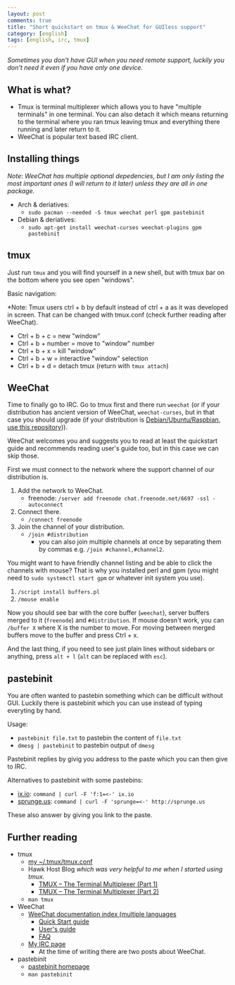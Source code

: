 ```yaml
---
layout: post
comments: true
title: "Short quickstart on tmux & WeeChat for GUIless support"
category: [english]
tags: [english, irc, tmux]
---
```


*Sometimes you don't have GUI when you need remote support, luckily you
 don't need it even if you have only one device.*

## What is what?

* Tmux is terminal multiplexer which allows you to have "multiple
  terminals" in one terminal. You can also detach it which means returning
  to the terminal where you ran tmux leaving tmux and everything there
  running and later return to it.
* WeeChat is popular text based IRC client.

## Installing things

*Note: WeeChat has multiple optional depedencies, but I am only listing
 the most important ones (I will return to it later) unless they are all
 in one package.*

* Arch & deriatives:
    * `sudo pacman --needed -S tmux weechat perl gpm pastebinit`
* Debian & deriatives:
    * `sudo apt-get install weechat-curses weechat-plugins gpm pastebinit`

## tmux

Just run `tmux` and you will find yourself in a new shell, but with tmux
bar on the bottom where you see open "windows".

Basic navigation:

*Note: Tmux users ctrl + b by default instead of ctrl + a as it was
 developed in screen. That can be changed with tmux.conf (check further
 reading after WeeChat).

* Ctrl + b + c = new "window"
* Ctrl + b + number = move to "window" number
* Ctrl + b + x = kill "window"
* Ctrl + b + w = interactive "window" selection
* Ctrl + b + d = detach tmux (return with `tmux attach`)

## WeeChat

Time to finally go to IRC. Go to tmux first and there run `weechat` (or
if your distribution has ancient version of WeeChat, `weechat-curses`, but
in that case you should upgrade (if your distribution is
[Debian/Ubuntu/Raspbian, use this repository](https://weechat.org/download/debian/))).

WeeChat welcomes you and suggests you to read at least the quickstart
guide and recommends reading user's guide too, but in this case we
can skip those.

First we must connect to the network where the support channel of our
distribution is.

1. Add the network to WeeChat.
    * freenode: `/server add freenode chat.freenode.net/6697 -ssl -autoconnect`
2. Connect there.
    * `/connect freenode`
3. Join the channel of your distribution.
    * `/join #distribution`
        * you can also join multiple channels at once by separating them by
          commas e.g. `/join #channel,#channel2`.

You might want to have friendly channel listing and be able to click the
channels with mouse? That is why you installed perl and gpm (you might
need to `sudo systemctl start gpm` or whatever init system you use).

1. `/script install buffers.pl`
2. `/mouse enable`

Now you should see bar with the core buffer (`weechat`), server buffers
merged to it (`freenode`) and `#distribution`. If mouse doesn't work, you
can `/buffer X` where X is the number to move. For moving between merged
buffers move to the buffer and press Ctrl + x.

And the last thing, if you need to see just plain lines without
sidebars or anything, press `alt + l` (`alt` can be replaced with `esc`).

## pastebinit

You are often wanted to pastebin something which can be difficult without
GUI. Luckily there is pastebinit which you can use instead of typing
everyting by hand.

Usage:

* `pastebinit file.txt` to pastebin the content of `file.txt`
* `dmesg | pastebinit` to pastebin output of `dmesg`

Pastebinit replies by givig you address to the paste which you can then
give to IRC.

Alternatives to pastebinit with some pastebins:

* [ix.io](http://ix.io/): `command | curl -F 'f:1=<-' ix.io`
* [sprunge.us](http://sprunge.us/): `command | curl -F 'sprunge=<-' http://sprunge.us`

These also answer by giving you link to the paste.

## Further reading

* tmux
    * [my ~/.tmux/tmux.conf](https://github.com/Mikaela/shell-things/blob/master/conf/tmux.conf)
    * Hawk Host Blog *which was very helpful to me when I started using tmux.*
        * [TMUX – The Terminal Multiplexer (Part 1)](http://blog.hawkhost.com/2010/06/28/tmux-the-terminal-multiplexer/)
        * [TMUX – The Terminal Multiplexer (Part 2)](http://blog.hawkhost.com/2010/07/02/tmux-%E2%80%93-the-terminal-multiplexer-part-2/)
    * `man tmux`
* WeeChat
    * [WeeChat documentation index (multiple languages](https://weechat.org/doc/)
        * [Quick Start guide](https://weechat.org/files/doc/stable/weechat_quickstart.en.html)
        * [User's guide](https://weechat.org/files/doc/stable/weechat_user.en.html)
        * [FAQ](https://weechat.org/files/doc/weechat_faq.en.html)
    * [My IRC page](https://mikaela.info/irc/)
        * At the time of writing there are two posts about WeeChat.
* pastebinit
    * [pastebinit homepage](https://www.stgraber.org/category/pastebinit/)
    * `man pastebinit`
